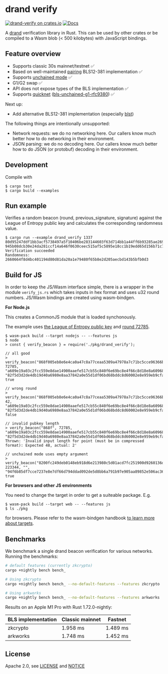 # drand verify

[![drand-verify on crates.io](https://img.shields.io/crates/v/drand-verify.svg)](https://crates.io/crates/drand-verify)
[![Docs](https://docs.rs/drand-verify/badge.svg)](https://docs.rs/drand-verify)

A [drand](https://drand.love/) verification library in Rust.
This can be used by other crates or be compiled to a Wasm blob (< 500 kilobytes) with JavaScript bindings.

## Feature overview

- Supports classic 30s mainnet/testnet ✅
- Based on well-maintained [pairing] BLS12-381 implementation ✅
- Supports [unchained mode] ✅
- G1/G2 swap ✅
- API does not expose types of the BLS implementation ✅
- Supports [quicknet] ([bls-unchained-g1-rfc9380]) ✅

Next up:

- Add alternative BLS12-381 implementation (especially [blst](https://github.com/supranational/blst))

The following things are intentionally unsupported:

- Network requests: we do no networking here. Our callers know much better how to do networking in their environment.
- JSON parsing: we do no decoding here. Our callers know much better how to do JSON (or protobuf) decoding in their environment.

[pairing]: https://crates.io/crates/pairing
[unchained mode]: https://drand.love/blog/2022/02/21/multi-frequency-support-and-timelock-encryption-capabilities/
[quicknet]: https://drand.love/blog/2023/07/03/fastnet-sunset-quicknet-new/
[bls-unchained-g1-rfc9380]: https://github.com/drand/drand/pull/1249

## Development

Compile with

```
$ cargo test
$ cargo build --examples
```

## Run example

Verifies a random beacon (round, previous_signature, signature) against the League of Entropy
public key and calculates the corresponding randomness value.

```
$ cargo run --example drand_verify 1337 80d95247ddf1bb3acf5738497a5f10406be283144603f63d714bb1a44ff6b93285ae2697fffeb50c68862bd9fbecd4b204b1798d2686b4ac5d573615031d9d67e6168bde9a7adf1161430a498ca701a25c216aee3e38ffd5290369034fa050a2 945b08dcb30e24da281ccf14a646f0630ceec515af5c5895e18cc1b19edd65d156b71c776a369af3487f1bc6af1062500b059e01095cc0eedce91713977d7735cac675554edfa0d0481bb991ed93d333d08286192c05bf6b65d20f23a37fc7bb
Verification succeeded
Randomness: 2660664f8d4bc401194d80d81da20a1e79480f65b8e2d205aecbd143b5bfb0d3
```

## Build for JS

In order to keep the JS/Wasm interface simple, there is a wrapper in the module `verify_js.rs` which takes
inputs in hex format and uses u32 round numbers. JS/Wasm bindings are created using wasm-bindgen.

**For Node.js**

This creates a CommonJS module that is loaded synchonously.

The example uses [the League of Entropy public key](https://api3.drand.sh/info)
and [round 72785](https://api3.drand.sh/public/72785).

```
$ wasm-pack build --target nodejs -- --features js
$ node
> const { verify_beacon } = require('./pkg/drand_verify');

// all good
> verify_beacon("868f005eb8e6e4ca0a47c8a77ceaa5309a47978a7c71bc5cce96366b5d7a569937c529eeda66c7293784a9402801af31", 72785, "a609e19a03c2fcc559e8dae14900aaefe517cb55c840f6e69bc8e4f66c8d18e8a609685d9917efbfb0c37f058c2de88f13d297c7e19e0ab24813079efe57a182554ff054c7638153f9b26a60e7111f71a0ff63d9571704905d3ca6df0b031747", "82f5d3d2de4db19d40a6980e8aa37842a0e55d1df06bd68bddc8d60002e8e959eb9cfa368b3c1b77d18f02a54fe047b80f0989315f83b12a74fd8679c4f12aae86eaf6ab5690b34f1fddd50ee3cc6f6cdf59e95526d5a5d82aaa84fa6f181e42")
true

// wrong round
> verify_beacon("868f005eb8e6e4ca0a47c8a77ceaa5309a47978a7c71bc5cce96366b5d7a569937c529eeda66c7293784a9402801af31", 42, "a609e19a03c2fcc559e8dae14900aaefe517cb55c840f6e69bc8e4f66c8d18e8a609685d9917efbfb0c37f058c2de88f13d297c7e19e0ab24813079efe57a182554ff054c7638153f9b26a60e7111f71a0ff63d9571704905d3ca6df0b031747", "82f5d3d2de4db19d40a6980e8aa37842a0e55d1df06bd68bddc8d60002e8e959eb9cfa368b3c1b77d18f02a54fe047b80f0989315f83b12a74fd8679c4f12aae86eaf6ab5690b34f1fddd50ee3cc6f6cdf59e95526d5a5d82aaa84fa6f181e42")
false

// invalid pubkey length
> verify_beacon("868f", 72785, "a609e19a03c2fcc559e8dae14900aaefe517cb55c840f6e69bc8e4f66c8d18e8a609685d9917efbfb0c37f058c2de88f13d297c7e19e0ab24813079efe57a182554ff054c7638153f9b26a60e7111f71a0ff63d9571704905d3ca6df0b031747", "82f5d3d2de4db19d40a6980e8aa37842a0e55d1df06bd68bddc8d60002e8e959eb9cfa368b3c1b77d18f02a54fe047b80f0989315f83b12a74fd8679c4f12aae86eaf6ab5690b34f1fddd50ee3cc6f6cdf59e95526d5a5d82aaa84fa6f181e42")
Thrown: 'Invalid input length for point (must be in compressed format): Expected 48, actual: 2'

// unchained mode uses empty argument
> verify_beacon("8200fc249deb0148eb918d6e213980c5d01acd7fc251900d9260136da3b54836ce125172399ddc69c4e3e11429b62c11", 223344, "", "94f6b85df7cce7237e8e7df66d794ddad092de5d8bb6a791b97e905aa89852e506ac36a792eba7021e22eebf34891f8914bf9a8dd9233ea0a4c5ca00ef8404999f899073dd2eade61fe54077fee8168f83dcb61a758b6883b38904054e64a433")
true
```

**For browsers and other JS environments**

You need to change the target in order to get a suiteable package. E.g.

```
$ wasm-pack build --target web -- --features js
$ ls ./pkg
```

for browsers. Please refer to the wasm-bindgen handbook [to learn more about targets](https://rustwasm.github.io/docs/wasm-bindgen/reference/deployment.html).

## Benchmarks

We benchmark a single drand beacon verification for various networks. Running the benchmarks:

```sh
# default features (currently zkcrypto)
cargo +nightly bench bench_

# Using zkcrypto
cargo +nightly bench bench_ --no-default-features --features zkcrypto

# Using arkworks
cargo +nightly bench bench_ --no-default-features --features arkworks
```

Results on an Apple M1 Pro with Rust 1.72.0-nightly:

| BLS implementation | Classic mainnet | Fastnet  |
| ------------------ | --------------- | -------- |
| zkcrypto           | 1.958 ms        | 1.489 ms |
| arkworks           | 1.748 ms        | 1.452 ms |

## License

Apache 2.0, see [LICENSE](./LICENSE) and [NOTICE](./NOTICE)
